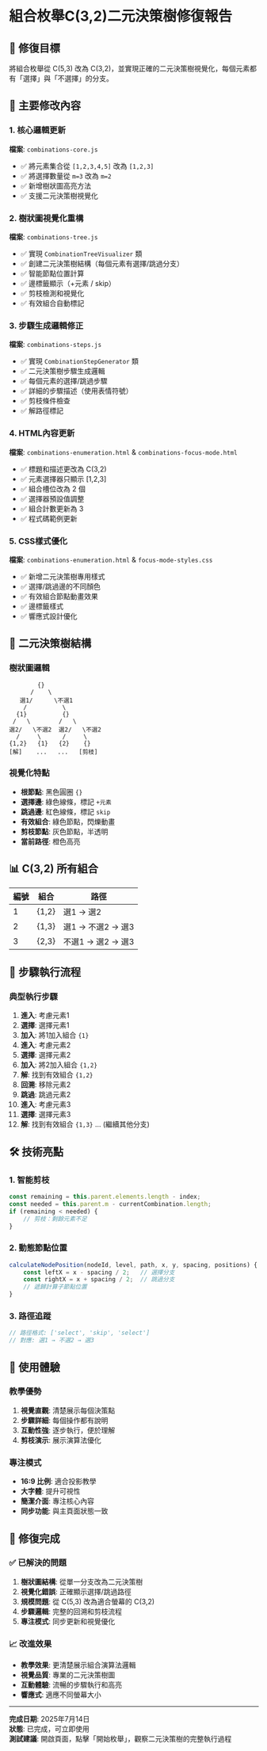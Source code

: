 # 組合枚舉C(3,2)二元決策樹修復報告

## 🎯 修復目標

將組合枚舉從 C(5,3) 改為 C(3,2)，並實現正確的二元決策樹視覺化，每個元素都有「選擇」與「不選擇」的分支。

## 🔧 主要修改內容

### 1. 核心邏輯更新
**檔案**: `combinations-core.js`
- ✅ 將元素集合從 `[1,2,3,4,5]` 改為 `[1,2,3]`
- ✅ 將選擇數量從 `m=3` 改為 `m=2`
- ✅ 新增樹狀圖高亮方法
- ✅ 支援二元決策樹視覺化

### 2. 樹狀圖視覺化重構
**檔案**: `combinations-tree.js`
- ✅ 實現 `CombinationTreeVisualizer` 類
- ✅ 創建二元決策樹結構（每個元素有選擇/跳過分支）
- ✅ 智能節點位置計算
- ✅ 邊標籤顯示（+元素 / skip）
- ✅ 剪枝檢測和視覺化
- ✅ 有效組合自動標記

### 3. 步驟生成邏輯修正
**檔案**: `combinations-steps.js`
- ✅ 實現 `CombinationStepGenerator` 類
- ✅ 二元決策樹步驟生成邏輯
- ✅ 每個元素的選擇/跳過步驟
- ✅ 詳細的步驟描述（使用表情符號）
- ✅ 剪枝條件檢查
- ✅ 解路徑標記

### 4. HTML內容更新
**檔案**: `combinations-enumeration.html` & `combinations-focus-mode.html`
- ✅ 標題和描述更改為 C(3,2)
- ✅ 元素選擇器只顯示 [1,2,3]
- ✅ 組合槽位改為 2 個
- ✅ 選擇器預設值調整
- ✅ 組合計數更新為 3
- ✅ 程式碼範例更新

### 5. CSS樣式優化
**檔案**: `combinations-enumeration.html` & `focus-mode-styles.css`
- ✅ 新增二元決策樹專用樣式
- ✅ 選擇/跳過邊的不同顏色
- ✅ 有效組合節點動畫效果
- ✅ 邊標籤樣式
- ✅ 響應式設計優化

## 🌳 二元決策樹結構

### 樹狀圖邏輯
```
        {}
      /    \
   選1/      \不選1
    /          \
  {1}          {}
 /   \        /   \
選2/   \不選2  選2/   \不選2
  /     \      /     \
{1,2}   {1}   {2}    {}
[解]    ...   ...   [剪枝]
```

### 視覺化特點
- **根節點**: 黑色圓圈 `{}`
- **選擇邊**: 綠色線條，標記 `+元素`
- **跳過邊**: 紅色線條，標記 `skip`
- **有效組合**: 綠色節點，閃爍動畫
- **剪枝節點**: 灰色節點，半透明
- **當前路徑**: 橙色高亮

## 📊 C(3,2) 所有組合

| 編號 | 組合 | 路徑 |
|------|------|------|
| 1 | {1,2} | 選1 → 選2 |
| 2 | {1,3} | 選1 → 不選2 → 選3 |
| 3 | {2,3} | 不選1 → 選2 → 選3 |

## 🔄 步驟執行流程

### 典型執行步驟
1. **進入**: 考慮元素1
2. **選擇**: 選擇元素1
3. **加入**: 將1加入組合 `{1}`
4. **進入**: 考慮元素2
5. **選擇**: 選擇元素2
6. **加入**: 將2加入組合 `{1,2}`
7. **解**: 找到有效組合 `{1,2}`
8. **回溯**: 移除元素2
9. **跳過**: 跳過元素2
10. **進入**: 考慮元素3
11. **選擇**: 選擇元素3
12. **解**: 找到有效組合 `{1,3}`
... (繼續其他分支)

## 🛠️ 技術亮點

### 1. 智能剪枝
```javascript
const remaining = this.parent.elements.length - index;
const needed = this.parent.m - currentCombination.length;
if (remaining < needed) {
    // 剪枝：剩餘元素不足
}
```

### 2. 動態節點位置
```javascript
calculateNodePosition(nodeId, level, path, x, y, spacing, positions) {
    const leftX = x - spacing / 2;   // 選擇分支
    const rightX = x + spacing / 2;  // 跳過分支
    // 遞歸計算子節點位置
}
```

### 3. 路徑追蹤
```javascript
// 路徑格式: ['select', 'skip', 'select']
// 對應: 選1 → 不選2 → 選3
```

## 📱 使用體驗

### 教學優勢
1. **視覺直觀**: 清楚展示每個決策點
2. **步驟詳細**: 每個操作都有說明
3. **互動性強**: 逐步執行，便於理解
4. **剪枝演示**: 展示演算法優化

### 專注模式
- **16:9 比例**: 適合投影教學
- **大字體**: 提升可視性
- **簡潔介面**: 專注核心內容
- **同步功能**: 與主頁面狀態一致

## 🎉 修復完成

### ✅ 已解決的問題
1. **樹狀圖結構**: 從單一分支改為二元決策樹
2. **視覺化錯誤**: 正確顯示選擇/跳過路徑
3. **規模問題**: 從 C(5,3) 改為適合螢幕的 C(3,2)
4. **步驟邏輯**: 完整的回溯和剪枝流程
5. **專注模式**: 同步更新和視覺優化

### 📈 改進效果
- **教學效果**: 更清楚展示組合演算法邏輯
- **視覺品質**: 專業的二元決策樹圖
- **互動體驗**: 流暢的步驟執行和高亮
- **響應式**: 適應不同螢幕大小

---

**完成日期**: 2025年7月14日  
**狀態**: 已完成，可立即使用  
**測試建議**: 開啟頁面，點擊「開始枚舉」，觀察二元決策樹的完整執行過程